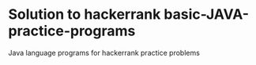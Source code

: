 # Solution to hackerrank basic-JAVA-practice-programs
Java language programs for hackerrank practice problems

